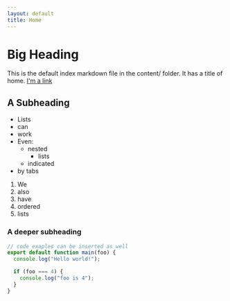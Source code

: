 ```yaml
---
layout: default
title: Home
---
```


# Big Heading

This is the default index markdown file in the content/ folder. It has a title of home. [I'm a link](/blog)

## A Subheading

- Lists
- can
- work
- Even:
  - nested
    - lists
  - indicated
- by tabs

1. We
2. also
3. have
4. ordered
5. lists

### A deeper subheading

```ts
// code exaples can be inserted as well
export default function main(foo) {
  console.log("Hello world!");

  if (foo === 4) {
    console.log("foo is 4");
  }
}
```
